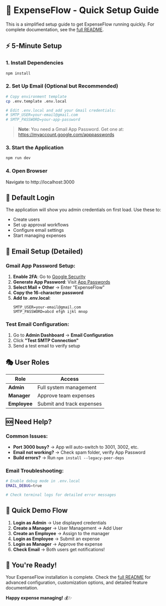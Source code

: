 # 🚀 ExpenseFlow - Quick Setup Guide

This is a simplified setup guide to get ExpenseFlow running quickly. For complete documentation, see the [full README](README.md).

## ⚡ 5-Minute Setup

### 1. Install Dependencies
```bash
npm install
```

### 2. Set Up Email (Optional but Recommended)
```bash
# Copy environment template
cp .env.template .env.local

# Edit .env.local and add your Gmail credentials:
# SMTP_USER=your-email@gmail.com  
# SMTP_PASSWORD=your-app-password
```

> **Note**: You need a Gmail App Password. Get one at: https://myaccount.google.com/apppasswords

### 3. Start the Application
```bash
npm run dev
```

### 4. Open Browser
Navigate to http://localhost:3000

## 🎯 Default Login

The application will show you admin credentials on first load. Use these to:
- Create users
- Set up approval workflows  
- Configure email settings
- Start managing expenses

## 📧 Email Setup (Detailed)

### Gmail App Password Setup:
1. **Enable 2FA**: Go to [Google Security](https://myaccount.google.com/security)
2. **Generate App Password**: Visit [App Passwords](https://myaccount.google.com/apppasswords)
3. **Select Mail + Other** → Enter "ExpenseFlow"
4. **Copy the 16-character password**
5. **Add to .env.local**:
   ```env
   SMTP_USER=your-email@gmail.com
   SMTP_PASSWORD=abcd efgh ijkl mnop
   ```

### Test Email Configuration:
1. Go to **Admin Dashboard** → **Email Configuration**
2. Click **"Test SMTP Connection"**
3. Send a test email to verify setup

## 🎭 User Roles

| Role | Access |
|------|--------|
| **Admin** | Full system management |
| **Manager** | Approve team expenses |
| **Employee** | Submit and track expenses |

## 🆘 Need Help?

### Common Issues:
- **Port 3000 busy?** → App will auto-switch to 3001, 3002, etc.
- **Email not working?** → Check spam folder, verify App Password
- **Build errors?** → Run `npm install --legacy-peer-deps`

### Email Troubleshooting:
```bash
# Enable debug mode in .env.local
EMAIL_DEBUG=true

# Check terminal logs for detailed error messages
```

## 📱 Quick Demo Flow

1. **Login as Admin** → Use displayed credentials
2. **Create a Manager** → User Management → Add User  
3. **Create an Employee** → Assign to the manager
4. **Login as Employee** → Submit an expense
5. **Login as Manager** → Approve the expense
6. **Check Email** → Both users get notifications!

## 🎉 You're Ready!

Your ExpenseFlow installation is complete. Check the [full README](README.md) for advanced configuration, customization options, and detailed feature documentation.

**Happy expense managing!** 💰✨
